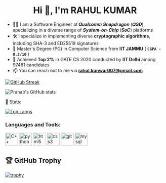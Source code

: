 <h1 align="center"><b>Hi 👋, I'm RAHUL KUMAR</b></h1>


- 👨‍💻 I am a Software Engineer at 𝑸𝒖𝒂𝒍𝒄𝒐𝒎𝒎 𝑺𝒏𝒂𝒑𝒅𝒓𝒂𝒈𝒐𝒏 (𝑸𝑺𝑫), specializing in a diverse range of 𝑺𝒚𝒔𝒕𝒆𝒎-𝒐𝒏-𝑪𝒉𝒊𝒑 (𝑺𝒐𝑪) platforms
- 🛠 I specialize in implementing diverse **cryptographic algorithms**, including SHA-3 and ED25519 signatures
- 💊 Master's Degree (PG) in Computer Science from **IIT JAMMU** ( **`CGPA - 8.3/10`** )
- 🔑 Achieved **Top 2%** in GATE CS 2020 conducted by **IIT Delhi** among 97481 candidates
- 📫 You can reach out to me via  **rahul.kunwar007@gmail.com**

 [![GitHub Streak](http://github-readme-streak-stats.herokuapp.com?user=Rahulkunwar007&theme=outrun&date_format=M%20j%5B%2C%20Y%5D)](https://git.io/streak-stats)

![Pranab's GitHub stats](https://github-readme-stats.vercel.app/api?username=Rahulkunwar007&theme=tokyonight)


 📶 Stats:<br>
<!--  TOP LANGUAGES STATISTICS -->
 [![Top Langs](https://github-readme-stats.vercel.app/api/top-langs/?username=Rahulkunwar007&theme=dark&layout=compact&align=right&width=40%)](https://github.com/anuraghazra/github-readme-stats)
 



### Languages and Tools:



<p align="left">
<img src="https://i.pinimg.com/originals/99/f8/87/99f887833c475448723d3c9ac16c179b.png" alt="C++" width="40" height="40"/> 
<img src="https://cdn3.iconfinder.com/data/icons/logos-and-brands-adobe/512/267_Python-512.png" alt="python" width="40" height="40"/> 
<img src="https://upload.wikimedia.org/wikipedia/commons/thumb/6/61/HTML5_logo_and_wordmark.svg/512px-HTML5_logo_and_wordmark.svg.png" alt="html5" height="40"/> 
<img src="https://upload.wikimedia.org/wikipedia/commons/thumb/d/d5/CSS3_logo_and_wordmark.svg/1200px-CSS3_logo_and_wordmark.svg.png" alt="css3" height="40"/> 

<img src="https://www.vectorlogo.zone/logos/git-scm/git-scm-icon.svg" alt="git" width="40" height="40"/> 
<img src="https://i.pinimg.com/originals/50/f1/58/50f1582a95bdac10f1c3fa295c8b947b.png" alt="mysql" width="40" height="40"/>

</p>

 




## 🏆 GitHub Trophy
[![trophy](https://github-profile-trophy.vercel.app/?username=Rahulkunwar007&column=5&theme=matrix)](https://github-profile-trophy.vercel.app/?username=PranabNandy&column=5)


